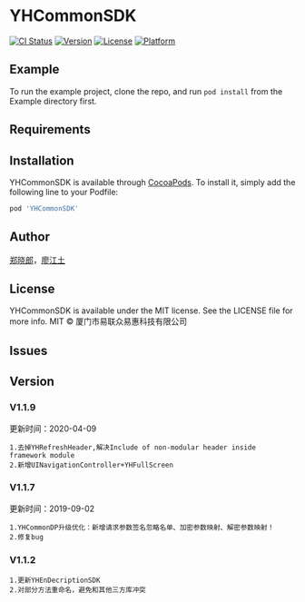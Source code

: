 # YHCommonSDK

[![CI Status](https://img.shields.io/travis/YH/YHCommonSDK.svg?style=flat)](https://travis-ci.org/YH/YHCommonSDK)
[![Version](https://img.shields.io/cocoapods/v/YHCommonSDK.svg?style=flat)](https://cocoapods.org/pods/YHCommonSDK)
[![License](https://img.shields.io/cocoapods/l/YHCommonSDK.svg?style=flat)](https://cocoapods.org/pods/YHCommonSDK)
[![Platform](https://img.shields.io/cocoapods/p/YHCommonSDK.svg?style=flat)](https://cocoapods.org/pods/YHCommonSDK)


## Example

To run the example project, clone the repo, and run `pod install` from the Example directory first.

## Requirements

## Installation

YHCommonSDK is available through [CocoaPods](https://cocoapods.org). To install
it, simply add the following line to your Podfile:

```ruby
pod 'YHCommonSDK'
```

## Author


[郑晓郎](2037720738@qq.com)，[廖江土](42318168@qq.com)



## License

YHCommonSDK is available under the MIT license. See the LICENSE file for more info.
MIT © 厦门市易联众易惠科技有限公司


## Issues


## Version


### V1.1.9

更新时间：2020-04-09

```
1.去掉YHRefreshHeader,解决Include of non-modular header inside framework module
2.新增UINavigationController+YHFullScreen
```

### V1.1.7

更新时间：2019-09-02

```
1.YHCommonDP升级优化：新增请求参数签名忽略名单、加密参数映射、解密参数映射！
2.修复bug
```

### V1.1.2

```
1.更新YHEnDecriptionSDK
2.对部分方法重命名，避免和其他三方库冲突
```
